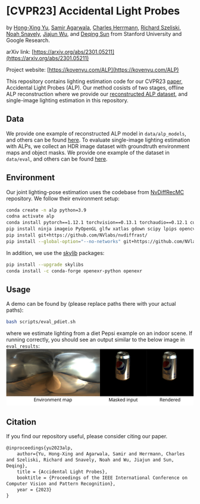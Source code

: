 # [CVPR23] Accidental Light Probes
by [Hong-Xing Yu](https://kovenyu.com), [Samir Agarwala](https://samiragarwala.github.io/), [Charles Herrmann](https://scholar.google.com/citations?user=LQvi5XAAAAAJ&hl=en),
[Richard Szeliski](https://szeliski.org/RichardSzeliski.htm), [Noah Snavely](https://www.cs.cornell.edu/~snavely/), 
[Jiajun Wu](https://jiajunwu.com/), and [Deqing Sun](https://deqings.github.io/) from Stanford University and Google Research.

arXiv link: [https://arxiv.org/abs/2301.05211](https://arxiv.org/abs/2301.05211) 

Project website: [https://kovenyu.com/ALP](https://kovenyu.com/ALP)

This repository contains lighting estimation code for our CVPR23 [paper](https://arxiv.org/abs/2301.05211), Accidental Light Probes (ALP).
Our method cosists of two stages, offline ALP reconstruction 
where we provide our [reconstructed ALP dataset](https://drive.google.com/drive/folders/1yPWJMU_b4iAawTGgcWASb8ODWDV7ppb8?usp=sharing),
and single-image lighting estimation in this repository.

## Data 
We provide one example of reconstructed ALP model in `data/alp_models`, and others can be found [here](https://drive.google.com/drive/folders/1yPWJMU_b4iAawTGgcWASb8ODWDV7ppb8?usp=sharing). 
To evaluate single-image lighting estimation with ALPs, 
we collect an HDR image dataset with groundtruth environment maps and object masks.
We provide one example of the dataset in `data/eval`, and others can be found [here]().

## Environment
Our joint lighting-pose estimation uses the codebase from [NvDiffRecMC](https://github.com/NVlabs/nvdiffrecmc) repository.
We follow their environment setup:
```bash
conda create -n alp python=3.9
codna activate alp
conda install pytorch==1.12.1 torchvision==0.13.1 torchaudio==0.12.1 cudatoolkit=11.6 -c pytorch -c conda-forge
pip install ninja imageio PyOpenGL glfw xatlas gdown scipy lpips opencv-python
pip install git+https://github.com/NVlabs/nvdiffrast/
pip install --global-option="--no-networks" git+https://github.com/NVlabs/tiny-cuda-nn#subdirectory=bindings/torch
```
In addition, we use the [skylib](https://github.com/soravux/skylibs) packages:
```bash
pip install --upgrade skylibs
conda install -c conda-forge openexr-python openexr
```


## Usage
A demo can be found by (please replace paths there with your actual paths):
```bash
bash scripts/eval_pdiet.sh
```
where we estimate lighting from a diet Pepsi example on an indoor scene.
If running correctly, you should see an output similar to the below image in `eval_results`:
![placeholder](assets/demo_result.png)

## Citation
If you find our repository useful, please consider
citing our paper.
```
@inproceedings{yu2023alp,
    author={Yu, Hong-Xing and Agarwala, Samir and Herrmann, Charles and Szeliski, Richard and Snavely, Noah and Wu, Jiajun and Sun, Deqing},
    title = {Accidental Light Probes},
    booktitle = {Proceedings of the IEEE International Conference on Computer Vision and Pattern Recognition},
    year = {2023}
}
```